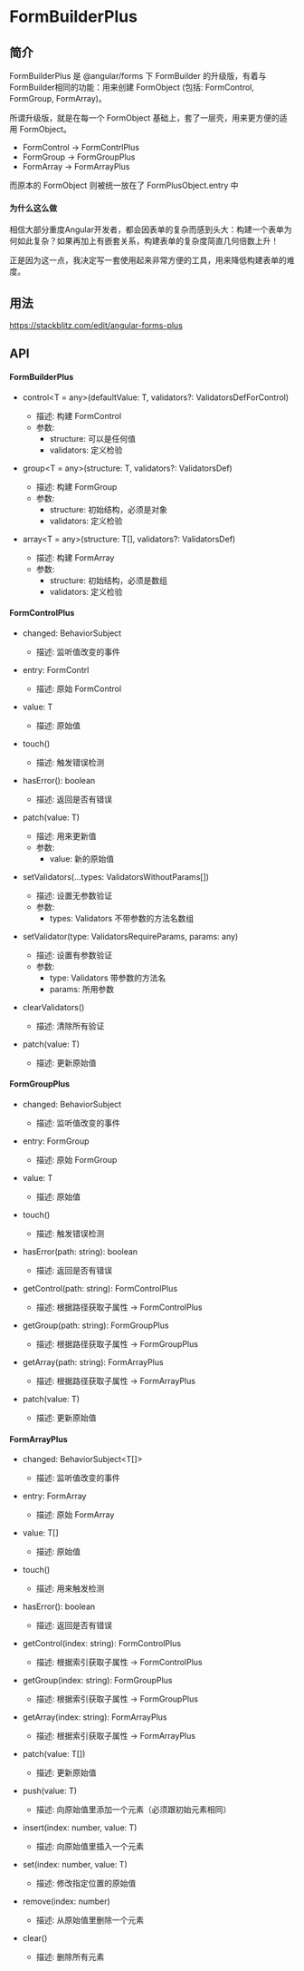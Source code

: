 # FormBuilderPlus

## 简介
FormBuilderPlus 是 @angular/forms 下 FormBuilder 的升级版，有着与FormBuilder相同的功能：用来创建 FormObject (包括: FormControl, FormGroup, FormArray)。

所谓升级版，就是在每一个 FormObject 基础上，套了一层壳，用来更方便的适用 FormObject。

- FormControl -> FormContrlPlus
- FormGroup -> FormGroupPlus
- FormArray -> FormArrayPlus

而原本的 FormObject 则被统一放在了 FormPlusObject.entry 中

#### 为什么这么做
相信大部分重度Angular开发者，都会因表单的复杂而感到头大：构建一个表单为何如此复杂？如果再加上有嵌套关系，构建表单的复杂度简直几何倍数上升！

正是因为这一点，我决定写一套使用起来非常方便的工具，用来降低构建表单的难度。


## 用法
https://stackblitz.com/edit/angular-forms-plus

## API
#### FormBuilderPlus
- control<T = any>(defaultValue: T, validators?: ValidatorsDefForControl) 
    - 描述: 构建 FormControl
    - 参数:
        - structure: 可以是任何值
        - validators: 定义检验

- group<T = any>(structure: T, validators?: ValidatorsDef)
    - 描述: 构建 FormGroup
    - 参数: 
        - structure: 初始结构，必须是对象
        - validators: 定义检验

- array<T = any>(structure: T[], validators?: ValidatorsDef)
    - 描述: 构建 FormArray
    - 参数:
        - structure: 初始结构，必须是数组
        - validators: 定义检验

#### FormControlPlus
- changed: BehaviorSubject<T>
    - 描述: 监听值改变的事件

- entry: FormContrl
    - 描述: 原始 FormControl

- value: T
    - 描述: 原始值

- touch()
    - 描述: 触发错误检测

- hasError(): boolean
    - 描述: 返回是否有错误

- patch(value: T)
    - 描述: 用来更新值
    - 参数:
        - value: 新的原始值

- setValidators(...types: ValidatorsWithoutParams[])
    - 描述: 设置无参数验证
    - 参数:
        - types: Validators 不带参数的方法名数组

- setValidator(type: ValidatorsRequireParams, params: any)
    - 描述: 设置有参数验证
    - 参数:
        - type: Validators 带参数的方法名
        - params: 所用参数

- clearValidators()
    - 描述: 清除所有验证

- patch(value: T)
    - 描述: 更新原始值


#### FormGroupPlus
- changed: BehaviorSubject<T>
    - 描述: 监听值改变的事件

- entry: FormGroup
    - 描述: 原始 FormGroup

- value: T
    - 描述: 原始值

- touch()
    - 描述: 触发错误检测

- hasError(path: string): boolean
    - 描述: 返回是否有错误

- getControl(path: string): FormControlPlus
    - 描述: 根据路径获取子属性 -> FormControlPlus

- getGroup(path: string): FormGroupPlus
    - 描述: 根据路径获取子属性 -> FormGroupPlus

- getArray(path: string): FormArrayPlus
    - 描述: 根据路径获取子属性 -> FormArrayPlus

- patch(value: T)
    - 描述: 更新原始值


#### FormArrayPlus
- changed: BehaviorSubject<T[]>
    - 描述: 监听值改变的事件

- entry: FormArray
    - 描述: 原始 FormArray

- value: T[]
    - 描述: 原始值

- touch()
    - 描述: 用来触发检测

- hasError(): boolean
    - 描述: 返回是否有错误

- getControl(index: string): FormControlPlus
    - 描述: 根据索引获取子属性 -> FormControlPlus

- getGroup(index: string): FormGroupPlus
    - 描述: 根据索引获取子属性 -> FormGroupPlus

- getArray(index: string): FormArrayPlus
    - 描述: 根据索引获取子属性 -> FormArrayPlus

- patch(value: T[])
    - 描述: 更新原始值

- push(value: T)
    - 描述: 向原始值里添加一个元素（必须跟初始元素相同）

- insert(index: number, value: T)
    - 描述: 向原始值里插入一个元素

- set(index: number, value: T)
    - 描述: 修改指定位置的原始值

- remove(index: number)
    - 描述: 从原始值里删除一个元素

- clear()
    - 描述: 删除所有元素